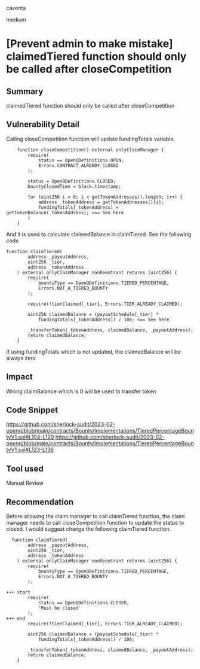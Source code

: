 caventa

medium

# [Prevent admin to make mistake] claimedTiered function should only be called after closeCompetition

## Summary
claimedTiered function should only be called after closeCompetition 

## Vulnerability Detail
Calling closeCompetition function will update fundingTotals variable.

```soldiity
    function closeCompetition() external onlyClaimManager {
        require(
            status == OpenQDefinitions.OPEN,
            Errors.CONTRACT_ALREADY_CLOSED
        );

        status = OpenQDefinitions.CLOSED;
        bountyClosedTime = block.timestamp;

        for (uint256 i = 0; i < getTokenAddresses().length; i++) {
            address _tokenAddress = getTokenAddresses()[i];
            fundingTotals[_tokenAddress] = getTokenBalance(_tokenAddress); <== See here
        }
    }
```

And it is used to calculate claimedBalance in claimTiered. See the following code

```solidity
function claimTiered(
        address _payoutAddress,
        uint256 _tier,
        address _tokenAddress
    ) external onlyClaimManager nonReentrant returns (uint256) {
        require(
            bountyType == OpenQDefinitions.TIERED_PERCENTAGE,
            Errors.NOT_A_TIERED_BOUNTY
        );

        require(!tierClaimed[_tier], Errors.TIER_ALREADY_CLAIMED);

        uint256 claimedBalance = (payoutSchedule[_tier] * 
            fundingTotals[_tokenAddress]) / 100; <== See here

        _transferToken(_tokenAddress, claimedBalance, _payoutAddress);
        return claimedBalance;
    }
```

If using fundingTotals which is not updated, the claimedBalance will be always zero
    
## Impact
Wrong claimBalance which is 0 will be used to transfer token

## Code Snippet
https://github.com/sherlock-audit/2023-02-openq/blob/main/contracts/Bounty/Implementations/TieredPercentageBountyV1.sol#L104-L120
https://github.com/sherlock-audit/2023-02-openq/blob/main/contracts/Bounty/Implementations/TieredPercentageBountyV1.sol#L123-L136

## Tool used
Manual Review

## Recommendation
Before allowing the claim manager to call claimTiered function, the claim manager needs to call closeCompetition function to update the status to closed. I would suggest change the following claimTiered function.

```solidity
  function claimTiered(
        address _payoutAddress,
        uint256 _tier,
        address _tokenAddress
    ) external onlyClaimManager nonReentrant returns (uint256) {
        require(
            bountyType == OpenQDefinitions.TIERED_PERCENTAGE,
            Errors.NOT_A_TIERED_BOUNTY
        );

+++ start
        require(
            status == OpenQDefinitions.CLOSED,
            'Must be closed'
        );
+++ end
        require(!tierClaimed[_tier], Errors.TIER_ALREADY_CLAIMED);

        uint256 claimedBalance = (payoutSchedule[_tier] *
            fundingTotals[_tokenAddress]) / 100;

        _transferToken(_tokenAddress, claimedBalance, _payoutAddress);
        return claimedBalance;
    }
```